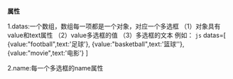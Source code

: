 **属性**

1.datas:一个数组，数组每一项都是一个对象，对应一个多选框
    （1）对象具有value和text属性
    （2）value多选框的值
    （3）多选框的文本
例如：
``js``
datas=[
{value:"football",text:'足球'},
{value:"basketball",text:'篮球''},
{value:"movie",text:'电影'}
]

2.name:每一个多选框的name属性

